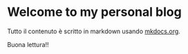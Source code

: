 # Welcome to my personal blog

Tutto il contenuto è scritto in markdown usando [mkdocs.org](https://www.mkdocs.org).

Buona lettura!!